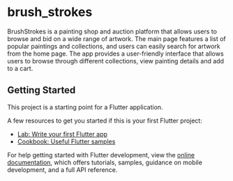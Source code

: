 # brush_strokes

BrushStrokes is a painting shop and auction platform that allows users to browse and bid on a wide range of artwork. The main page features a list of popular paintings and collections, and users can easily search for artwork from the home page. The app provides a user-friendly interface that allows users to browse through different collections, view painting details and add to a cart.

## Getting Started

This project is a starting point for a Flutter application.

A few resources to get you started if this is your first Flutter project:

- [Lab: Write your first Flutter app](https://docs.flutter.dev/get-started/codelab)
- [Cookbook: Useful Flutter samples](https://docs.flutter.dev/cookbook)

For help getting started with Flutter development, view the
[online documentation](https://docs.flutter.dev/), which offers tutorials,
samples, guidance on mobile development, and a full API reference.
